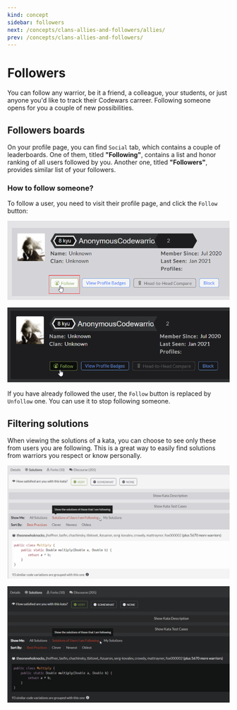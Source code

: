 ```yaml
---
kind: concept
sidebar: followers
next: /concepts/clans-allies-and-followers/allies/
prev: /concepts/clans-allies-and-followers/
---
```


# Followers

You can follow any warrior, be it a friend, a colleague, your students, or just anyone you'd like to track their Codewars carreer. Following someone opens for you a couple of new possibilities.


## Followers boards

On your profile page, you can find `Social` tab, which contains a couple of leaderboards. One of them, titled **"Following"**, contains a list and honor ranking of all users followed by you. Another one, titled **"Followers"**, provides similar list of your followers.


### How to follow someone?

To follow a user, you need to visit their profile page, and click the `Follow` button:

<div class="block dark:hidden">

!["Follow" button](./img/follow_light.png)

</div>
<div class="hidden dark:block">

!["Follow" button](./img/follow_dark.png)

</div>

If you have already followed the user, the `Follow` button is replaced by `Unfollow` one. You can use it to stop following someone.


## Filtering solutions 

When viewing the solutions of a kata, you can choose to see only these from users you are following. This is a great way to easily find solutions from warriors you respect or know personally.

<div class="block dark:hidden">

![Solutions](./img/solutions_light.png)

</div>
<div class="hidden dark:block">

![Solutions](./img/solutions_dark.png)

</div>